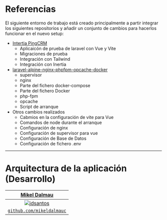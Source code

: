
# Referencias
El siguiente entorno de trabajo está creado principalmente a partir integrar los siguientes repositorios y añadir un conjunto de cambios para hacerlos funcionar en el nuevo setup:

- [Intertia PingCRM](https://github.com/inertiajs/pingcrm)
  - Aplicaicón de prueba de laravel con Vue y Vite
  - Migraciones de prueba
  - Integración con Tailwind
  - Integración con Inertia
- [laravel-alpine-nginx-phpfpm-opcache-docker](https://github.com/jdsantos/laravel-alpine-nginx-phpfpm-opcache-docker)
  - supervisor
  - nginx
  - Parte del fichero docker-compose
  - Parte del fichero Docker
  - php-fpm
  - opcache
  - Script de arranque
- Otros cambios realizados
  - Cabmios en la configuración de vite para Vue
  - Comandos de node durante el arranque
  - Configuración de nginx 
  - Configuración de supervisor para vue
  - Configuración de Base de Datos
  - Configuración de fichero .env

--- 

# Arquitectura de la aplicación (Desarrollo)

| <a href="http://mikeldalmau.com" target="_blank">**Mikel Dalmau**</a>
|:---:|
| [![jdsantos](https://avatars1.githubusercontent.com/u/1708961?v=3&s=50)](http://mikeldalmau.com)    | 
| <a href="https://github.com/mikeldalmauc" target="_blank">`github.com/mikeldalmauc`</a>
